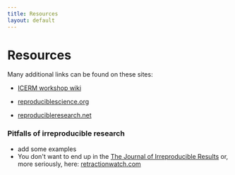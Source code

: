 ```yaml
---
title: Resources
layout: default
---
```



# Resources

Many additional links can be found on these sites:

 - [ICERM workshop wiki](http://wiki.stodden.net/ICERM_Reproducibility_in_Computational_and_Experimental_Mathematics:_Readings_and_References)

 - [reproduciblescience.org](http://reproduciblescience.org/index.php/Main_Page)

 - [reproducibleresearch.net](http://reproducibleresearch.net/)


### Pitfalls of irreproducible research

 - add some examples
 - You don't want to end up in the
   [The Journal of Irreproducible Results](http://www.jir.com/)
   or, more seriously, here:
   [retractionwatch.com](http://retractionwatch.com/)
